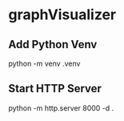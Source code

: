 # graphVisualizer

## Add Python Venv
python -m venv .venv

## Start HTTP Server
python -m http.server 8000 -d .
